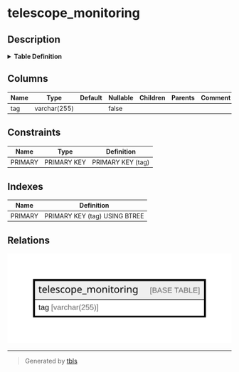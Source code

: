 # telescope_monitoring

## Description

<details>
<summary><strong>Table Definition</strong></summary>

```sql
CREATE TABLE `telescope_monitoring` (
  `tag` varchar(255) COLLATE utf8mb4_unicode_ci NOT NULL,
  PRIMARY KEY (`tag`)
) ENGINE=InnoDB DEFAULT CHARSET=utf8mb4 COLLATE=utf8mb4_unicode_ci
```

</details>

## Columns

| Name | Type | Default | Nullable | Children | Parents | Comment |
| ---- | ---- | ------- | -------- | -------- | ------- | ------- |
| tag | varchar(255) |  | false |  |  |  |

## Constraints

| Name | Type | Definition |
| ---- | ---- | ---------- |
| PRIMARY | PRIMARY KEY | PRIMARY KEY (tag) |

## Indexes

| Name | Definition |
| ---- | ---------- |
| PRIMARY | PRIMARY KEY (tag) USING BTREE |

## Relations

![er](telescope_monitoring.svg)

---

> Generated by [tbls](https://github.com/k1LoW/tbls)
